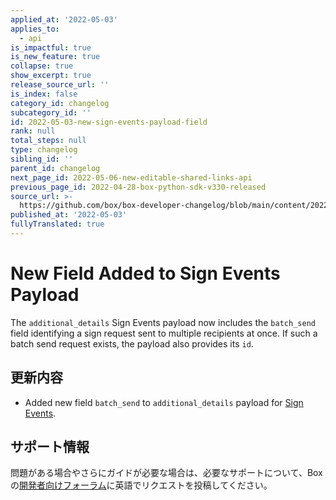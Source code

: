 ```yaml
---
applied_at: '2022-05-03'
applies_to:
  - api
is_impactful: true
is_new_feature: true
collapse: true
show_excerpt: true
release_source_url: ''
is_index: false
category_id: changelog
subcategory_id: ''
id: 2022-05-03-new-sign-events-payload-field
rank: null
total_steps: null
type: changelog
sibling_id: ''
parent_id: changelog
next_page_id: 2022-05-06-new-editable-shared-links-api
previous_page_id: 2022-04-28-box-python-sdk-v330-released
source_url: >-
  https://github.com/box/box-developer-changelog/blob/main/content/2022/05-03-new-sign-events-payload-field.md
published_at: '2022-05-03'
fullyTranslated: true
---
```

# New Field Added to Sign Events Payload

The `additional_details` Sign Events payload now includes the `batch_send` field identifying a sign request sent to multiple recipients at once. If such a batch send request exists, the payload also provides its `id`.

<!-- more -->

## 更新内容

* Added new field `batch_send` to `additional_details` payload for [Sign Events][2].

## サポート情報

問題がある場合やさらにガイドが必要な場合は、必要なサポートについて、Boxの[開発者向けフォーラム][1]に英語でリクエストを投稿してください。

[1]: https://support.box.com/hc/en-us/community/topics/360001932973-Platform-and-Developer-Forum

[2]: g://events/event-triggers/sign-events

